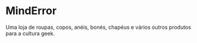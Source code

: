 # MindError
Uma loja de roupas, copos, anéis, bonés, chapéus e vários outros produtos para a cultura geek.
